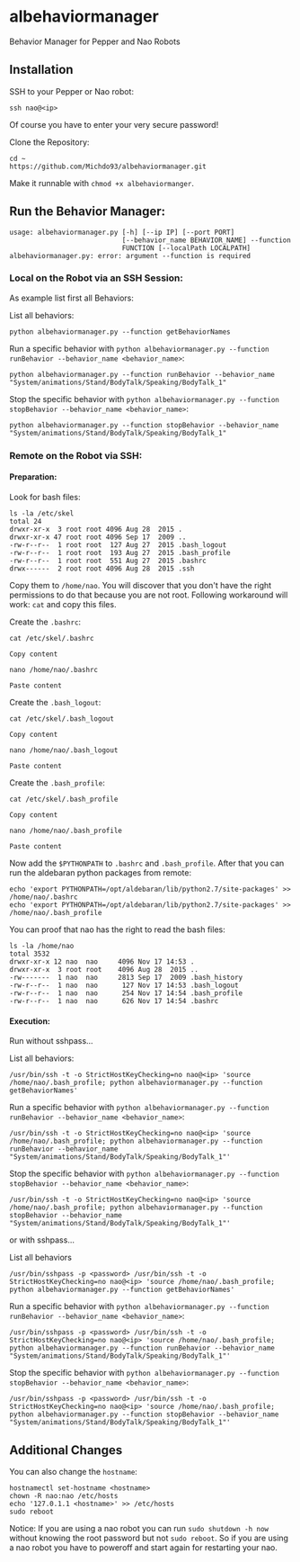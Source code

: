 # albehaviormanager
Behavior Manager for Pepper and Nao Robots

## Installation

SSH to your Pepper or Nao robot:

```
ssh nao@<ip>
```

Of course you have to enter your very secure password!

Clone the Repository:

```
cd ~
https://github.com/Michdo93/albehaviormanager.git
```

Make it runnable with `chmod +x albehaviormanger`.

## Run the Behavior Manager:

```
usage: albehaviormanager.py [-h] [--ip IP] [--port PORT]
                            [--behavior_name BEHAVIOR_NAME] --function
                            FUNCTION [--localPath LOCALPATH]
albehaviormanager.py: error: argument --function is required
```

### Local on the Robot via an SSH Session:

As example list first all Behaviors:

List all behaviors:

```
python albehaviormanager.py --function getBehaviorNames
```

Run a specific behavior with `python albehaviormanager.py --function runBehavior --behavior_name <behavior_name>`:

```
python albehaviormanager.py --function runBehavior --behavior_name "System/animations/Stand/BodyTalk/Speaking/BodyTalk_1"
```

Stop the specific behavior  with `python albehaviormanager.py --function stopBehavior --behavior_name <behavior_name>`:

```
python albehaviormanager.py --function stopBehavior --behavior_name "System/animations/Stand/BodyTalk/Speaking/BodyTalk_1"
```

### Remote on the Robot via SSH:

#### Preparation:

Look for bash files:

```
ls -la /etc/skel
total 24
drwxr-xr-x  3 root root 4096 Aug 28  2015 .
drwxr-xr-x 47 root root 4096 Sep 17  2009 ..
-rw-r--r--  1 root root  127 Aug 27  2015 .bash_logout
-rw-r--r--  1 root root  193 Aug 27  2015 .bash_profile
-rw-r--r--  1 root root  551 Aug 27  2015 .bashrc
drwx------  2 root root 4096 Aug 28  2015 .ssh
```

Copy them to `/home/nao`. You will discover that you don't have the right permissions to do that because you are not root. Following workaround will work: `cat` and copy this files.

Create the `.bashrc`:

```
cat /etc/skel/.bashrc

Copy content

nano /home/nao/.bashrc

Paste content
```

Create the `.bash_logout`:

```
cat /etc/skel/.bash_logout

Copy content

nano /home/nao/.bash_logout

Paste content
```

Create the `.bash_profile`:

```
cat /etc/skel/.bash_profile

Copy content

nano /home/nao/.bash_profile

Paste content
```

Now add the `$PYTHONPATH` to `.bashrc` and `.bash_profile`. After that you can run the aldebaran python packages from remote:

```
echo 'export PYTHONPATH=/opt/aldebaran/lib/python2.7/site-packages' >> /home/nao/.bashrc
echo 'export PYTHONPATH=/opt/aldebaran/lib/python2.7/site-packages' >> /home/nao/.bash_profile
```

You can proof that nao has the right to read the bash files:

```
ls -la /home/nao
total 3532
drwxr-xr-x 12 nao  nao     4096 Nov 17 14:53 .
drwxr-xr-x  3 root root    4096 Aug 28  2015 ..
-rw-------  1 nao  nao     2813 Sep 17  2009 .bash_history
-rw-r--r--  1 nao  nao      127 Nov 17 14:53 .bash_logout
-rw-r--r--  1 nao  nao      254 Nov 17 14:54 .bash_profile
-rw-r--r--  1 nao  nao      626 Nov 17 14:54 .bashrc
```

#### Execution:

Run without sshpass...

List all behaviors:

```
/usr/bin/ssh -t -o StrictHostKeyChecking=no nao@<ip> 'source /home/nao/.bash_profile; python albehaviormanager.py --function getBehaviorNames'
```

Run a specific behavior with `python albehaviormanager.py --function runBehavior --behavior_name <behavior_name>`:

```
/usr/bin/ssh -t -o StrictHostKeyChecking=no nao@<ip> 'source /home/nao/.bash_profile; python albehaviormanager.py --function runBehavior --behavior_name "System/animations/Stand/BodyTalk/Speaking/BodyTalk_1"'
```

Stop the specific behavior with `python albehaviormanager.py --function stopBehavior --behavior_name <behavior_name>`:

```
/usr/bin/ssh -t -o StrictHostKeyChecking=no nao@<ip> 'source /home/nao/.bash_profile; python albehaviormanager.py --function stopBehavior --behavior_name "System/animations/Stand/BodyTalk/Speaking/BodyTalk_1"'
```

or with sshpass...

List all behaviors

```
/usr/bin/sshpass -p <password> /usr/bin/ssh -t -o StrictHostKeyChecking=no nao@<ip> 'source /home/nao/.bash_profile; python albehaviormanager.py --function getBehaviorNames'
```

Run a specific behavior with `python albehaviormanager.py --function runBehavior --behavior_name <behavior_name>`:

```
/usr/bin/sshpass -p <password> /usr/bin/ssh -t -o StrictHostKeyChecking=no nao@<ip> 'source /home/nao/.bash_profile; python albehaviormanager.py --function runBehavior --behavior_name "System/animations/Stand/BodyTalk/Speaking/BodyTalk_1"'
```

Stop the specific behavior with `python albehaviormanager.py --function stopBehavior --behavior_name <behavior_name>`:

```
/usr/bin/sshpass -p <password> /usr/bin/ssh -t -o StrictHostKeyChecking=no nao@<ip> 'source /home/nao/.bash_profile; python albehaviormanager.py --function stopBehavior --behavior_name "System/animations/Stand/BodyTalk/Speaking/BodyTalk_1"'
```

## Additional Changes

You can also change the `hostname`:

```
hostnamectl set-hostname <hostname>
chown -R nao:nao /etc/hosts
echo '127.0.1.1 <hostname>' >> /etc/hosts
sudo reboot
```

Notice: If you are using a nao robot you can run `sudo shutdown -h now` without knowing the root password but not `sudo reboot`. So if you are using a nao robot you have to poweroff and start again for restarting your nao.
